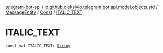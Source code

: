 [telegram-bot-api](../../../index.md) / [io.github.oleksivio.telegram.bot.api.model.objects.std](../../index.md) / [MessageEntity](../index.md) / [Const](index.md) / [ITALIC_TEXT](./-i-t-a-l-i-c_-t-e-x-t.md)

# ITALIC_TEXT

`const val ITALIC_TEXT: `[`String`](https://kotlinlang.org/api/latest/jvm/stdlib/kotlin/-string/index.html)